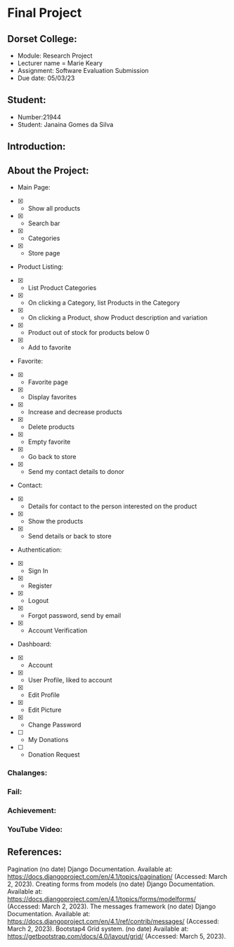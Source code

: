 # Final Project

## Dorset College:

- Module: Research Project
- Lecturer name = Marie Keary 
- Assignment: Software Evaluation Submission 
- Due date: 05/03/23

## Student:

- Number:21944
- Student: Janaina Gomes da Silva


## Introduction:

## About the Project:

- Main Page:

- [x] - Show all products
- [x] - Search bar
- [x] - Categories
- [x] - Store page

- Product Listing:
- [x] - List Product Categories
- [x] - On clicking a Category, list Products in the Category
- [x] - On clicking a Product, show Product description and variation
- [x] - Product out of stock for products below 0
- [x] - Add to favorite

- Favorite:
- [x] - Favorite page
- [x] - Display favorites
- [x] - Increase and decrease products
- [x] - Delete products 
- [x] - Empty favorite
- [x] - Go back to store
- [x] - Send my contact details to donor

- Contact:
- [x] - Details for contact to the person interested on the product
- [x] - Show the products
- [x] - Send details or back to store   

- Authentication:
- [x] - Sign In
- [x] - Register
- [x] - Logout
- [x] - Forgot password, send by email
- [x] - Account Verification

- Dashboard:
- [x] - Account
- [x] - User Profile, liked to account
- [x] - Edit Profile
- [x] - Edit Picture
- [x] - Change Password
- [ ] - My Donations 
- [ ] - Donation Request


### Chalanges:
### Fail:
### Achievement:

### YouTube Video:

## References:


Pagination (no date) Django Documentation. Available at: https://docs.djangoproject.com/en/4.1/topics/pagination/ (Accessed: March 2, 2023). 
Creating forms from models (no date) Django Documentation. Available at: https://docs.djangoproject.com/en/4.1/topics/forms/modelforms/ (Accessed: March 2, 2023). 
The messages framework (no date) Django Documentation. Available at: https://docs.djangoproject.com/en/4.1/ref/contrib/messages/ (Accessed: March 2, 2023). 
Bootstap4 Grid system. (no date)  Available at: https://getbootstrap.com/docs/4.0/layout/grid/ (Accessed: March 5, 2023). 
